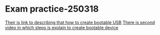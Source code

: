 # Exam practice-250318
 [Their is link to describing that how to create bootable USB](https://www.youtube.com/watch?v=abpAPQH1RsI)
[There is second video in which steps is explain to create bootable device](https://www.youtube.com/watch?v=wmqX1-kQKa0)
